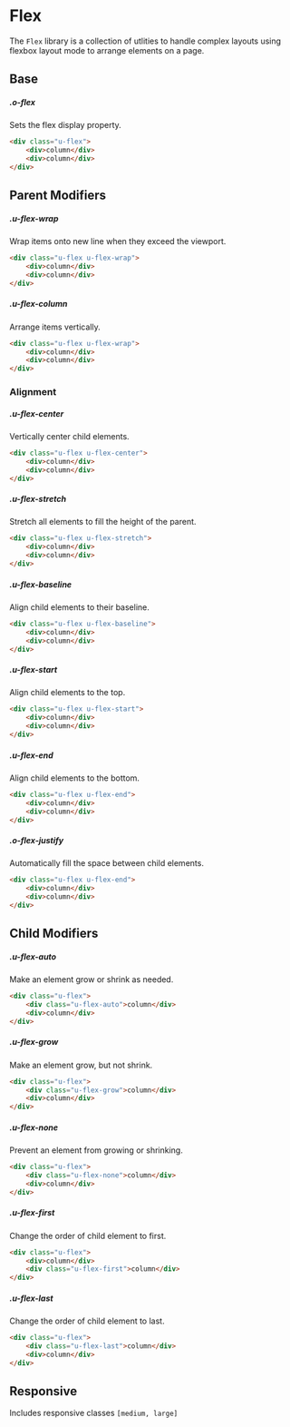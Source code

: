 # Flex

The `Flex` library is a collection of utlities to handle complex layouts using flexbox layout mode to arrange elements on a page.

## Base

##### .o-flex

Sets the flex display property.

```html
<div class="u-flex">
	<div>column</div>
    <div>column</div>
</div>
```

## Parent Modifiers

##### .u-flex-wrap

Wrap items onto new line when they exceed the viewport.

```html
<div class="u-flex u-flex-wrap">
	<div>column</div>
    <div>column</div>
</div>
```

##### .u-flex-column

Arrange items vertically.

```html
<div class="u-flex u-flex-wrap">
	<div>column</div>
    <div>column</div>
</div>
```

### Alignment

##### .u-flex-center

Vertically center child elements.

```html
<div class="u-flex u-flex-center">
	<div>column</div>
    <div>column</div>
</div>
```

##### .u-flex-stretch

Stretch all elements to fill the height of the parent.

```html
<div class="u-flex u-flex-stretch">
	<div>column</div>
    <div>column</div>
</div>
```

##### .u-flex-baseline

Align child elements to their baseline.

```html
<div class="u-flex u-flex-baseline">
	<div>column</div>
    <div>column</div>
</div>
```

##### .u-flex-start

Align child elements to the top.

```html
<div class="u-flex u-flex-start">
	<div>column</div>
    <div>column</div>
</div>
```

##### .u-flex-end

Align child elements to the bottom.

```html
<div class="u-flex u-flex-end">
	<div>column</div>
    <div>column</div>
</div>
```

##### .o-flex-justify

Automatically fill the space between child elements.

```html
<div class="u-flex u-flex-end">
	<div>column</div>
    <div>column</div>
</div>
```


## Child Modifiers

##### .u-flex-auto

Make an element grow or shrink as needed.

```html
<div class="u-flex">
	<div class="u-flex-auto">column</div>
    <div>column</div>
</div>
```

##### .u-flex-grow

Make an element grow, but not shrink.

```html
<div class="u-flex">
	<div class="u-flex-grow">column</div>
    <div>column</div>
</div>
```

##### .u-flex-none

Prevent an element from growing or shrinking.

```html
<div class="u-flex">
	<div class="u-flex-none">column</div>
    <div>column</div>
</div>
```

##### .u-flex-first

Change the order of child element to first.

```html
<div class="u-flex">
	<div>column</div>
    <div class="u-flex-first">column</div>
</div>
```

##### .u-flex-last

Change the order of child element to last.

```html
<div class="u-flex">
	<div class="u-flex-last">column</div>
    <div>column</div>
</div>
```

## Responsive

Includes responsive classes `[medium, large]`